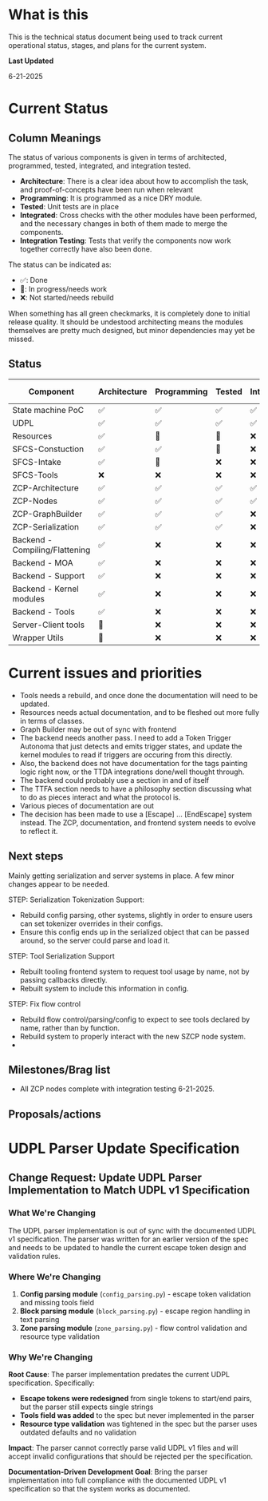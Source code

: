 # What is this

This is the technical status document being used to track current operational status, stages, and plans for the current system.

**Last Updated**

6-21-2025

# Current Status

## Column Meanings
The status of various components is given in terms of architected, programmed, tested, integrated, and integration tested. 

* **Architecture**: There is a clear idea about how to accomplish the task, and proof-of-concepts have been run when relevant
* **Programming**: It is programmed as a nice DRY module.
* **Tested**: Unit tests are in place
* **Integrated**: Cross checks with the other modules have been performed, and the necessary changes in both of them made to merge the components.
* **Integration Testing**: Tests that verify the components now work together correctly have also been done.

The status can be indicated as:

* ✅: Done
* 🚧: In progress/needs work
* ❌: Not started/needs rebuild

When something has all green checkmarks, it is completely done to initial release quality. It should be undestood architecting means the modules themselves are pretty much designed, but minor dependencies may yet be missed.

## Status

| Component                      |Architecture|Programming|Tested|Integrated|Integration Testing|
|--------------------------------|--|--|-|-|-|
| State machine PoC              |✅|✅|✅|✅|✅|
| UDPL                           |✅|✅|✅|✅|✅|
| Resources                      |✅|🚧|🚧|❌|❌|
| SFCS-Constuction               |✅|✅|🚧|❌|❌|
| SFCS-Intake                    |✅|🚧|❌|❌|❌|
| SFCS-Tools                     |❌|❌|❌|❌|❌|
| ZCP-Architecture               |✅|✅|✅|✅|✅|
| ZCP-Nodes                      |✅|✅|✅|✅|✅|
| ZCP-GraphBuilder               |✅|✅|✅|❌|❌|
| ZCP-Serialization              |✅|✅|✅|❌|❌|
| Backend - Compiling/Flattening |✅|❌|❌|❌|❌|
| Backend - MOA                  |✅|❌|❌|❌|❌|
| Backend - Support              |✅|❌|❌|❌|❌|
| Backend - Kernel modules       |✅|❌|❌|❌|❌|
| Backend - Tools                |✅|❌|❌|❌|❌|
| Server-Client tools            |🚧|❌|❌|❌|❌|
| Wrapper Utils                  |🚧|❌|❌|❌|❌|

# Current issues and priorities

* Tools needs a rebuild, and once done the documentation will need to be updated.
* Resources needs actual documentation, and to be fleshed out more fully in terms of classes.
* Graph Builder may be out of sync with frontend
* The backend needs another pass. I need to add a Token Trigger Autonoma that just detects and emits trigger states, and update the kernel modules to read if triggers are occuring from this directly. 
* Also, the backend does not have documentation for the tags painting logic right now, or the TTDA integrations done/well thought through.
* The backend could probably use a section in and of itself
* The TTFA section needs to have a philosophy section discussing what to do as pieces interact and what the protocol is.
* Various pieces of documentation are out
* The decision has been made to use a [Escape] ... [EndEscape] system instead. The ZCP, documentation, and frontend system needs to evolve to reflect it.
## Next steps

Mainly getting serialization and server systems in place. A few minor changes appear to be needed.

STEP: Serialization Tokenization Support:
* Rebuild config parsing, other systems, slightly in order to ensure users can set tokenizer overrides in their configs.
* Ensure this config ends up in the serialized object that can be passed around, so the server could parse and load it.

STEP: Tool Serialization Support
* Rebuilt tooling frontend system to request tool usage by name, not by passing callbacks directly.
* Rebuilt system to include this information in config.

STEP: Fix flow control
* Rebuild flow control/parsing/config to expect to see tools declared by name, rather than by function.
* Rebuild system to properly interact with the new SZCP node system.
* 

## Milestones/Brag list

- All ZCP nodes complete with integration testing 6-21-2025.

## Proposals/actions

# UDPL Parser Update Specification

## Change Request: Update UDPL Parser Implementation to Match UDPL v1 Specification

### What We're Changing
The UDPL parser implementation is out of sync with the documented UDPL v1 specification. The parser was written for an earlier version of the spec and needs to be updated to handle the current escape token design and validation rules.

### Where We're Changing
1. **Config parsing module** (`config_parsing.py`) - escape token validation and missing tools field
2. **Block parsing module** (`block_parsing.py`) - escape region handling in text parsing  
3. **Zone parsing module** (`zone_parsing.py`) - flow control validation and resource type validation

### Why We're Changing
**Root Cause**: The parser implementation predates the current UDPL specification. Specifically:

- **Escape tokens were redesigned** from single tokens to start/end pairs, but the parser still expects single strings
- **Tools field was added** to the spec but never implemented in the parser
- **Resource type validation** was tightened in the spec but the parser uses outdated defaults and no validation

**Impact**: The parser cannot correctly parse valid UDPL v1 files and will accept invalid configurations that should be rejected per the specification.

**Documentation-Driven Development Goal**: Bring the parser implementation into full compliance with the documented UDPL v1 specification so that the system works as documented.